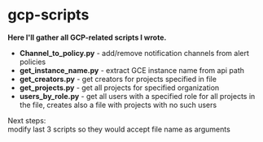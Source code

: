 # gcp-scripts

**Here I'll gather all GCP-related scripts I wrote.**

* __Channel_to_policy.py__ - add/remove notification channels from alert policies  
* __get_instance_name.py__ - extract GCE instance name from api path  
* __get_creators.py__      - get creators for projects specified in file  
* __get_projects.py__      - get all projects for specified organization  
* __users_by_role.py__     - get all users with a specified role for all projects in the file, creates also a file with projects with no such users  
  
Next steps:  
modify last 3 scripts so they would accept file name as arguments  
